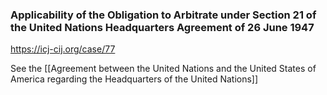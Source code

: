 ### Applicability of the Obligation to Arbitrate under Section 21 of the United Nations Headquarters Agreement of 26 June 1947
https://icj-cij.org/case/77

See the [[Agreement between the United Nations and the United States of America regarding the Headquarters of the United Nations]]